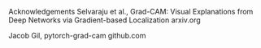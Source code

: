 Acknowledgements
Selvaraju et al., Grad-CAM: Visual Explanations from Deep Networks via Gradient-based Localization 
arxiv.org

Jacob Gil, pytorch-grad-cam 
github.com
